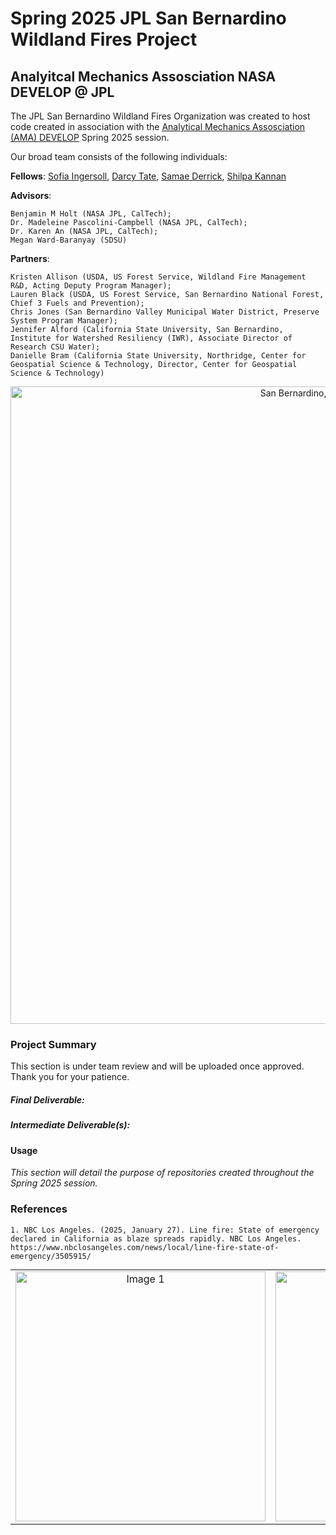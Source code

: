 # Spring 2025 JPL San Bernardino Wildland Fires Project
## Analyitcal Mechanics Assosciation NASA DEVELOP @ JPL

The JPL San Bernardino Wildland Fires Organization was created to host code created in association with the [Analytical Mechanics Assosciation (AMA) DEVELOP](https://appliedsciences.nasa.gov/what-we-do/capacity-building/develop/projects) Spring 2025 session.

Our broad team consists of the following individuals: 

**Fellows**: [Sofia Ingersoll](https://github.com/saingersoll), [Darcy Tate](https://github.com/darcytate), [Samae Derrick](https://github.com/sameaderrick), [Shilpa Kannan](https://github.com/shilpa-kannan-11)

**Advisors**: 
```
Benjamin M Holt (NASA JPL, CalTech);
Dr. Madeleine Pascolini-Campbell (NASA JPL, CalTech);
Dr. Karen An (NASA JPL, CalTech);
Megan Ward-Baranyay (SDSU)
```
**Partners**:
```
Kristen Allison (USDA, US Forest Service, Wildland Fire Management R&D, Acting Deputy Program Manager);
Lauren Black (USDA, US Forest Service, San Bernardino National Forest, Chief 3 Fuels and Prevention); 
Chris Jones (San Bernardino Valley Municipal Water District, Preserve System Program Manager);
Jennifer Alford (California State University, San Bernardino, Institute for Watershed Resiliency (IWR), Associate Director of Research CSU Water);
Danielle Bram (California State University, Northridge, Center for Geospatial Science & Technology, Director, Center for Geospatial Science & Technology)
```
<div style="text-align: center;">
  <img src="https://github.com/user-attachments/assets/7e9dc7c0-06a1-4474-84a8-cdbecfe1a935" alt="San Bernardino, CA, Line Fire, 2024" width="1020">
</div>

### Project Summary

This section is under team review and will be uploaded once approved. Thank you for your patience. 


##### Final Deliverable:


##### Intermediate Deliverable(s):


#### Usage

*This section will detail the purpose of repositories created throughout the Spring 2025 session.*


### References
```
1. NBC Los Angeles. (2025, January 27). Line fire: State of emergency declared in California as blaze spreads rapidly. NBC Los Angeles. https://www.nbclosangeles.com/news/local/line-fire-state-of-emergency/3505915/
```

<table style="margin: auto; text-align: center;">
  <tr>
    <td><img src="https://github.com/user-attachments/assets/f8ad2b61-fd33-42d2-a9aa-140944702288" alt="Image 1" width="400"></td>
    <td><img src="https://github.com/user-attachments/assets/eb8f2e8d-51b0-404c-837a-379c84194a43" alt="Image 2" width="400"></td>
  </tr>
</table>
